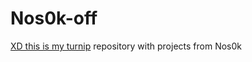 # Nos0k-off
<a href="https://fotora.ru/uploaded/?ID=OSFJJ07072025141138">XD this is my turnip</a>
repository with projects from Nos0k
